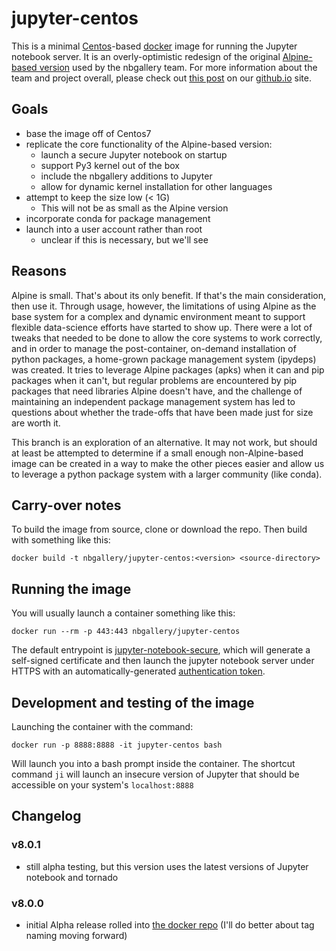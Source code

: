 # jupyter-centos

This is a minimal [Centos](https://www.centos.org/)-based [docker](https://www.docker.com/) image for running the Jupyter notebook server.  It is an overly-optimistic redesign of the original [Alpine-based version](https://hub.docker.com/r/nbgallery/jupyter-alpine/) used by the nbgallery team.  For more information about the team and project overall, please check out [this post](https://nbgallery.github.io/Jupyter-Docker.html) on our [github.io](https://nbgallery.github.io) site.

## Goals

* base the image off of Centos7
* replicate the core functionality of the Alpine-based version:
    - launch a secure Jupyter notebook on startup
    - support Py3 kernel out of the box
    - include the nbgallery additions to Jupyter
    - allow for dynamic kernel installation for other languages
* attempt to keep the size low (< 1G)
    - This will not be as small as the Alpine version
* incorporate conda for package management
* launch into a user account rather than root
    - unclear if this is necessary, but we'll see

## Reasons

Alpine is small. That's about its only benefit. If that's the main consideration, then use it. Through usage, however, the limitations of using Alpine as the base system for a complex and dynamic environment meant to support flexible data-science efforts have started to show up. There were a lot of tweaks that needed to be done to allow the core systems to work correctly, and in order to manage the post-container, on-demand installation of python packages, a home-grown package management system (ipydeps) was created. It tries to leverage Alpine packages (apks) when it can and pip packages when it can't, but regular problems are encountered by pip packages that need libraries Alpine doesn't have, and the challenge of maintaining an independent package management system has led to questions about whether the trade-offs that have been made just for size are worth it. 

This branch is an exploration of an alternative. It may not work, but should at least be attempted to determine if a small enough non-Alpine-based image can be created in a way to make the other pieces easier and allow us to leverage a python package system with a larger community (like conda).


## Carry-over notes

To build the image from source, clone or download the repo.  Then build with something like this:

```
docker build -t nbgallery/jupyter-centos:<version> <source-directory>
```

## Running the image

You will usually launch a container something like this:

```
docker run --rm -p 443:443 nbgallery/jupyter-centos
```

The default entrypoint is [jupyter-notebook-secure](util/jupyter-notebook-secure), which will generate a self-signed certificate and then launch the jupyter notebook server under HTTPS with an automatically-generated [authentication token](http://jupyter-notebook.readthedocs.io/en/stable/security.html).

## Development and testing of the image

Launching the container with the command:

```
docker run -p 8888:8888 -it jupyter-centos bash
```

Will launch you into a bash prompt inside the container. The shortcut command `ji` will launch an insecure version of Jupyter that should be accessible on your system's `localhost:8888`

## Changelog

### v8.0.1 
* still alpha testing, but this version uses the latest versions of Jupyter notebook and tornado

### v8.0.0 
* initial Alpha release rolled into [the docker repo](https://hub.docker.com/r/nbgallery/jupyter-centos/tags/) (I'll do better about tag naming moving forward)
